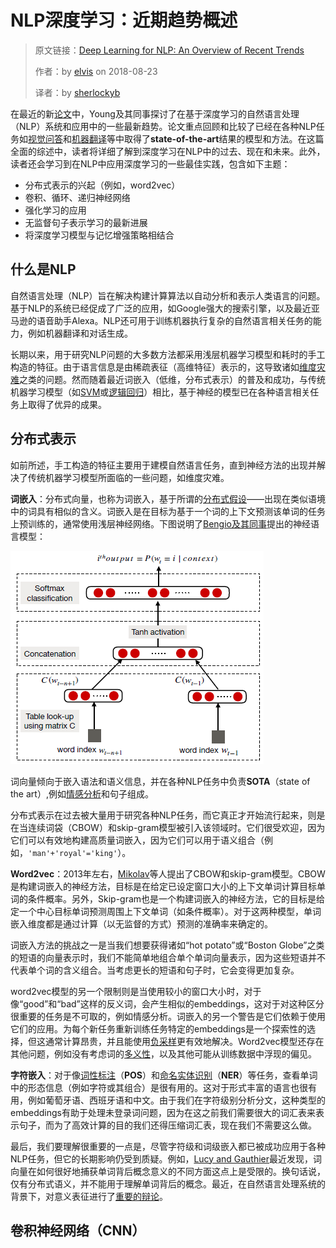 # NLP深度学习：近期趋势概述
> 原文链接：[Deep Learning for NLP: An Overview of Recent Trends](https://medium.com/dair-ai/deep-learning-for-nlp-an-overview-of-recent-trends-d0d8f40a776d)
>
> 作者：by [elvis](https://medium.com/@ibelmopan) on 2018-08-23
>
> 译者：by [sherlockyb](https://github.com/sherlockyb)

在最近的新[论文](https://arxiv.org/abs/1708.02709)中，Young及其同事探讨了在基于深度学习的自然语言处理（NLP）系统和应用中的一些最新趋势。论文重点回顾和比较了已经在各种NLP任务如[视觉问答](https://tryolabs.com/blog/2018/03/01/introduction-to-visual-question-answering/)和[机器翻译](https://en.wikipedia.org/wiki/Machine_translation)等中取得了**state-of-the-art**结果的模型和方法。在这篇全面的综述中，读者将详细了解到深度学习在NLP中的过去、现在和未来。此外，读者还会学习到在NLP中应用深度学习的一些最佳实践，包含如下主题：

- 分布式表示的兴起（例如，word2vec）
- 卷积、循环、递归神经网络
- 强化学习的应用
- 无监督句子表示学习的最新进展
- 将深度学习模型与记忆增强策略相结合

## 什么是NLP

自然语言处理（NLP）旨在解决构建计算算法以自动分析和表示人类语言的问题。基于NLP的系统已经促成了广泛的应用，如Google强大的搜索引擎，以及最近亚马逊的语音助手Alexa。NLP还可用于训练机器执行复杂的自然语言相关任务的能力，例如机器翻译和对话生成。

长期以来，用于研究NLP问题的大多数方法都采用浅层机器学习模型和耗时的手工构造的特征。由于语言信息是由稀疏表征（高维特征）表示的，这导致诸如[维度灾难](https://en.wikipedia.org/wiki/Curse_of_dimensionality)之类的问题。然而随着最近词嵌入（低维，分布式表示）的普及和成功，与传统机器学习模型（如[SVM](https://en.wikipedia.org/wiki/Support_vector_machine)或[逻辑回归](https://en.wikipedia.org/wiki/Logistic_regression)）相比，基于神经的模型已在各种语言相关任务上取得了优异的成果。

## 分布式表示

如前所述，手工构造的特征主要用于建模自然语言任务，直到神经方法的出现并解决了传统机器学习模型所面临的一些问题，如维度灾难。

**词嵌入**：分布式向量，也称为词嵌入，基于所谓的[分布式假设](https://en.wikipedia.org/wiki/Distributional_semantics)——出现在类似语境中的词具有相似的含义。词嵌入是在目标为基于一个词的上下文预测该单词的任务上预训练的，通常使用浅层神经网络。下图说明了[Bengio及其同事](http://www.jmlr.org/papers/volume3/bengio03a/bengio03a.pdf)提出的神经语言模型：

![neural language model](image1.png)

词向量倾向于嵌入语法和语义信息，并在各种NLP任务中负责**SOTA**（state of the art）,例如[情感分析](https://en.wikipedia.org/wiki/Sentiment_analysis)和句子组成。

分布式表示在过去被大量用于研究各种NLP任务，而它真正才开始流行起来，则是在当连续词袋（CBOW）和skip-gram模型被引入该领域时。它们很受欢迎，因为它们可以有效地构建高质量词嵌入，因为它们可以用于语义组合（例如，`'man'+'royal'='king'`）。

**Word2vec**：2013年左右，[Mikolav](https://papers.nips.cc/paper/5021-distributed-representations-of-words-and-phrases-and-their-compositionality.pdf)等人提出了CBOW和skip-gram模型。CBOW是构建词嵌入的神经方法，目标是在给定已设定窗口大小的上下文单词计算目标单词的条件概率。另外，Skip-gram也是一个构建词嵌入的神经方法，它的目标是给定一个中心目标单词预测周围上下文单词（如条件概率）。对于这两种模型，单词嵌入维度都是通过计算（以无监督的方式）预测的准确率来确定的。

词嵌入方法的挑战之一是当我们想要获得诸如“hot potato”或“Boston Globe”之类的短语的向量表示时，我们不能简单地组合单个单词向量表示，因为这些短语并不代表单个词的含义组合。当考虑更长的短语和句子时，它会变得更加复杂。

word2vec模型的另一个限制则是当使用较小的窗口大小时，对于像“good”和“bad”这样的反义词，会产生相似的embeddings，这对于对这种区分很重要的任务是不可取的，例如情感分析。词嵌入的另一个警告是它们依赖于使用它们的应用。为每个新任务重新训练任务特定的embeddings是一个探索性的选择，但这通常计算昂贵，并且能使用[负采样](http://mccormickml.com/2017/01/11/word2vec-tutorial-part-2-negative-sampling/)更有效地解决。Word2vec模型还存在其他问题，例如没有考虑词的[多义性](https://en.wikipedia.org/wiki/Polysemy)，以及其他可能从训练数据中浮现的偏见。

**字符嵌入**：对于像[词性标注](https://en.wikipedia.org/wiki/Part-of-speech_tagging)（**POS**）和[命名实体识别](https://en.wikipedia.org/wiki/Named-entity_recognition)（**NER**）等任务，查看单词中的形态信息（例如字符或其组合）是很有用的。这对于形式丰富的语言也很有用，例如葡萄牙语、西班牙语和中文。由于我们在字符级别分析分文，这种类型的embeddings有助于处理未登录词问题，因为在这之前我们需要很大的词汇表来表示句子，而为了高效计算的目的我们还得压缩词汇表，现在我们不需要这么做。

最后，我们要理解很重要的一点是，尽管字符级和词级嵌入都已被成功应用于各种NLP任务，但它的长期影响仍受到质疑。例如，[Lucy and Gauthier](https://arxiv.org/abs/1705.11168)最近发现，词向量在如何很好地捕获单词背后概念意义的不同方面这点上是受限的。换句话说，仅有分布式语义，并不能用于理解单词背后的概念。最近，在自然语言处理系统的背景下，对意义表征进行了[重要的辩论](https://medium.com/huggingface/learning-meaning-in-natural-language-processing-the-semantics-mega-thread-9c0332dfe28e)。

## 卷积神经网络（CNN）


